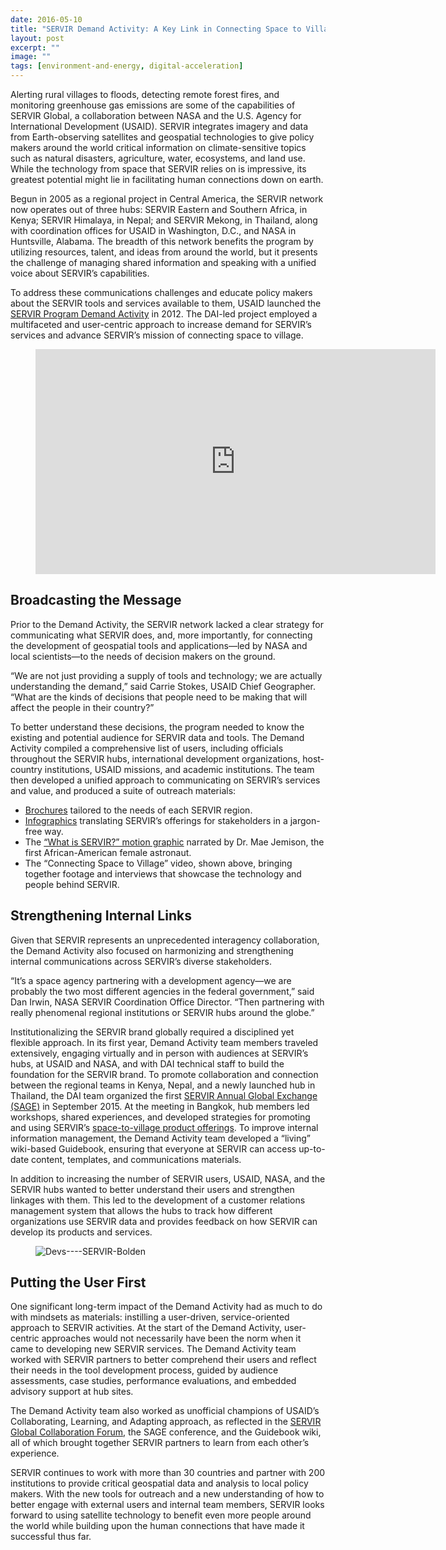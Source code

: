 ```yaml
---
date: 2016-05-10
title: "SERVIR Demand Activity: A Key Link in Connecting Space to Village"
layout: post
excerpt: ""
image: ""
tags: [environment-and-energy, digital-acceleration]
---
```

<p>Alerting rural villages to floods, detecting remote forest fires, and monitoring greenhouse gas emissions are some of the capabilities of SERVIR Global, a collaboration between NASA and the U.S. Agency for International Development (USAID). SERVIR integrates imagery and data from Earth-observing satellites and geospatial technologies to give policy makers around the world critical information on climate-sensitive topics such as natural disasters, agriculture, water, ecosystems, and land use. While the technology from space that SERVIR relies on is impressive, its greatest potential might lie in facilitating human connections down on earth.</p><p>Begun in 2005 as a regional project in Central America, the SERVIR network now operates out of three hubs: SERVIR Eastern and Southern Africa, in Kenya; SERVIR Himalaya, in Nepal; and SERVIR Mekong, in Thailand, along with coordination offices for USAID in Washington, D.C., and NASA in Huntsville, Alabama. The breadth of this network benefits the program by utilizing resources, talent, and ideas from around the world, but it presents the challenge of managing shared information and speaking with a unified voice about SERVIR’s capabilities.</p><p>To address these communications challenges and educate policy makers about the SERVIR tools and services available to them, USAID launched the <a href="http://dai.com/our-work/projects/worldwide%E2%80%94servir-program-demand-activity">SERVIR Program Demand Activity</a> in 2012. The DAI-led project employed a multifaceted and user-centric approach to increase demand for SERVIR’s services and advance SERVIR’s mission of connecting space to village.</p><figure class="kg-card kg-embed-card"><iframe src="https://player.vimeo.com/video/161993521" width="640" height="360" frameborder="0" webkitallowfullscreen="" mozallowfullscreen="" allowfullscreen=""></iframe></figure><h2 id="broadcasting-the-message">Broadcasting the Message</h2><p>Prior to the Demand Activity, the SERVIR network lacked a clear strategy for communicating what SERVIR does, and, more importantly, for connecting the development of geospatial tools and applications—led by NASA and local scientists—to the needs of decision makers on the ground.</p><p>“We are not just providing a supply of tools and technology; we are actually understanding the demand,” said Carrie Stokes, USAID Chief Geographer. “What are the kinds of decisions that people need to be making that will affect the people in their country?”</p><p>To better understand these decisions, the program needed to know the existing and potential audience for SERVIR data and tools. The Demand Activity compiled a comprehensive list of users, including officials throughout the SERVIR hubs, international development organizations, host-country institutions, USAID missions, and academic institutions. The team then developed a unified approach to communicating on SERVIR’s services and value, and produced a suite of outreach materials:</p><ul><li><a href="https://www.servirglobal.net/Multimedia/Brochures">Brochures</a> tailored to the needs of each SERVIR region.</li><li><a href="https://www.servirglobal.net/Multimedia/Infographics">Infographics</a> translating SERVIR’s offerings for stakeholders in a jargon-free way.</li><li>The <a href="http://dai.com/our-work/projects/worldwide%E2%80%94servir-program-demand-activity">“What is SERVIR?” motion graphic</a> narrated by Dr. Mae Jemison, the first African-American female astronaut.</li><li>The “Connecting Space to Village” video, shown above, bringing together footage and interviews that showcase the technology and people behind SERVIR.</li></ul><h2 id="strengthening-internal-links">Strengthening Internal Links</h2><p>Given that SERVIR represents an unprecedented interagency collaboration, the Demand Activity also focused on harmonizing and strengthening internal communications across SERVIR’s diverse stakeholders.</p><p>“It’s a space agency partnering with a development agency—we are probably the two most different agencies in the federal government,” said Dan Irwin, NASA SERVIR Coordination Office Director. “Then partnering with really phenomenal regional institutions or SERVIR hubs around the globe.”</p><p>Institutionalizing the SERVIR brand globally required a disciplined yet flexible approach. In its first year, Demand Activity team members traveled extensively, engaging virtually and in person with audiences at SERVIR’s hubs, at USAID and NASA, and with DAI technical staff to build the foundation for the SERVIR brand. To promote collaboration and connection between the regional teams in Kenya, Nepal, and a newly launched hub in Thailand, the DAI team organized the first <a href="https://servirglobal.net/Global/Articles/Article/1461/servir-team-members-from-around-the-globe-come-together-for-servir-annual-globa">SERVIR Annual Global Exchange (SAGE)</a> in September 2015. At the meeting in Bangkok, hub members led workshops, shared experiences, and developed strategies for promoting and using SERVIR’s <a href="https://servirglobal.net/#productcatalog">space-to-village product offerings</a>. To improve internal information management, the Demand Activity team developed a “living” wiki-based Guidebook, ensuring that everyone at SERVIR can access up-to-date content, templates, and communications materials.</p><p>In addition to increasing the number of SERVIR users, USAID, NASA, and the SERVIR hubs wanted to better understand their users and strengthen linkages with them. This led to the development of a customer relations management system that allows the hubs to track how different organizations use SERVIR data and provides feedback on how SERVIR can develop its products and services.</p><figure class="kg-card kg-image-card"><img src="https://pubs.ghost.io/uploads/Devs----SERVIR-Bolden.jpg" class="kg-image" alt="Devs----SERVIR-Bolden" loading="lazy" title="NASA Administrator Charles Bolden, second from right, at presentations by directors of African mapping institutes about the value of satellite data and geospatial information for sustainable development in Africa."></figure><h2 id="putting-the-user-first">Putting the User First</h2><p>One significant long-term impact of the Demand Activity had as much to do with mindsets as materials: instilling a user-driven, service-oriented approach to SERVIR activities. At the start of the Demand Activity, user-centric approaches would not necessarily have been the norm when it came to developing new SERVIR services. The Demand Activity team worked with SERVIR partners to better comprehend their users and reflect their needs in the tool development process, guided by audience assessments, case studies, performance evaluations, and embedded advisory support at hub sites.</p><p>The Demand Activity team also worked as unofficial champions of USAID’s Collaborating, Learning, and Adapting approach, as reflected in the <a href="http://dai.com/news-publications/news/dai-led-servir-demand-project-hosts-stakeholder-forum">SERVIR Global Collaboration Forum</a>, the SAGE conference, and the Guidebook wiki, all of which brought together SERVIR partners to learn from each other’s experience.</p><p>SERVIR continues to work with more than 30 countries and partner with 200 institutions to provide critical geospatial data and analysis to local policy makers. With the new tools for outreach and a new understanding of how to better engage with external users and internal team members, SERVIR looks forward to using satellite technology to benefit even more people around the world while building upon the human connections that have made it successful thus far.</p>
  